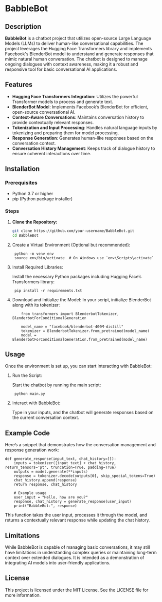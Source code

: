 # BabbleBot

## Description
**BabbleBot** is a chatbot project that utilizes open-source Large Language Models (LLMs) to deliver human-like conversational capabilities. The project leverages the Hugging Face Transformers library and implements Facebook's BlenderBot model to understand and generate responses that mimic natural human conversation. The chatbot is designed to manage ongoing dialogues with context awareness, making it a robust and responsive tool for basic conversational AI applications.

## Features
- **Hugging Face Transformers Integration**: Utilizes the powerful Transformer models to process and generate text.
- **BlenderBot Model**: Implements Facebook’s BlenderBot for efficient, open-source conversational AI.
- **Context-Aware Conversations**: Maintains conversation history to provide contextually relevant responses.
- **Tokenization and Input Processing**: Handles natural language inputs by tokenizing and preparing them for model processing.
- **Response Generation**: Generates human-like responses based on the conversation context.
- **Conversation History Management**: Keeps track of dialogue history to ensure coherent interactions over time.

## Installation

### Prerequisites
- Python 3.7 or higher
- pip (Python package installer)

### Steps
1. **Clone the Repository:**
   ```bash
   git clone https://github.com/your-username/BabbleBot.git
   cd BabbleBot

2. Create a Virtual Environment (Optional but recommended):

        python -m venv env
        source env/bin/activate  # On Windows use `env\Scripts\activate`

3. Install Required Libraries:

    Install the necessary Python packages including Hugging Face’s Transformers library:

        pip install -r requirements.txt

4.  Download and Initialize the Model:
        In your script, initialize BlenderBot along with its tokenizer:

            from transformers import BlenderbotTokenizer, BlenderbotForConditionalGeneration

            model_name = "facebook/blenderbot-400M-distill"
            tokenizer = BlenderbotTokenizer.from_pretrained(model_name)
            model = BlenderbotForConditionalGeneration.from_pretrained(model_name)


## Usage

Once the environment is set up, you can start interacting with BabbleBot:

1. Run the Script:

    Start the chatbot by running the main script:

        python main.py

2. Interact with BabbleBot:

    Type in your inputs, and the chatbot will generate responses based on the current conversation context.

## Example Code
Here’s a snippet that demonstrates how the conversation management and response generation work:


    def generate_response(input_text, chat_history=[]):
        inputs = tokenizer([input_text] + chat_history, return_tensors='pt', truncation=True, padding=True)
        outputs = model.generate(**inputs)
        response = tokenizer.decode(outputs[0], skip_special_tokens=True)
        chat_history.append(response)
        return response, chat_history

        # Example usage
        user_input = "Hello, how are you?"
        response, chat_history = generate_response(user_input)
        print("BabbleBot:", response)

This function takes the user input, processes it through the model, and returns a contextually relevant response while updating the chat history.

## Limitations
While BabbleBot is capable of managing basic conversations, it may still have limitations in understanding complex queries or maintaining long-term context over extended dialogues. It is intended as a demonstration of integrating AI models into user-friendly applications.

## License
This project is licensed under the MIT License. See the LICENSE file for more information.

